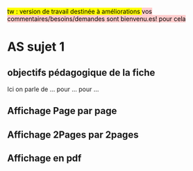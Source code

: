 <mark> tw : version de travail destinée à améliorations </mark> 
<mark style="background-color: #ffcccc;"> vos commentaires/besoins/demandes sont bienvenu.es! pour cela <mark> 

# AS sujet 1

## objectifs pédagogique de la fiche
Ici on parle de ...
pour ...
pour ...

## Affichage Page par page


## Affichage 2Pages par 2pages


## Affichage en pdf